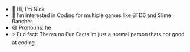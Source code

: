 - 👋 Hi, I’m Nick
- 👀 I’m interested in Coding for multiple games like BTD6 and Slime Rancher.
- 😄 Pronouns: he
- ⚡ Fun fact: Theres no Fun Facts im just a normal person thats not good at coding.
